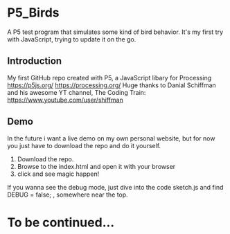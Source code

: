 # P5_Birds
A P5 test program that simulates some kind of bird behavior. It's my first try with JavaScript, trying to update it on the go.

## Introduction
My first GitHub repo created with P5, a JavaScript libary for Processing
  https://p5js.org/
  https://processing.org/
Huge thanks to Danial Schiffman and his awesome YT channel, The Coding Train: https://www.youtube.com/user/shiffman

## Demo
In  the future i want a live demo on my own personal website, but for now you just have to download the repo and do it yourself.
1. Download the repo.
2. Browse to the index.html and open it with your browser
3. click and see magic happen!

If you wanna see the debug mode, just dive into the code sketch.js and find DEBUG = false; , somewhere near the top.

# To be continued...
